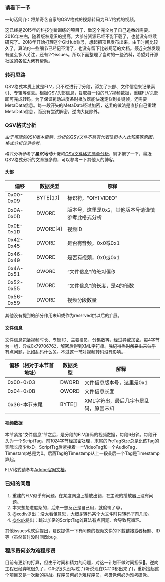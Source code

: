 ### 请看下一节

一句话简介：将某奇艺自家的QSV格式的视频转码为FLV格式的视频。

这已经是2015年的科技创新训练的项目了，做这个完全为了自己追番的需要。2016年左右，随着版权意识的提高，大部分资源已经不能下载了，也就没有继续研究了。2018年开始打理这个GitHub账号，想起把项目发布出来。由于时间比较久了，算法的一些细节已经记不清了，也没有留下比较规范的文档。最近突然发现有这么多人关注，还有2个issues。所以下面整理了当时的一些资料，希望对开源社区的各位大佬有帮助。



### 转码思路 ###

QSV格式本质上就是FLV，只不过进行了分段，添加了头部、文件信息来记录索引、专辑等信息。根据QSV头部信息，提取每一段的FLV视频数据，重建FLV头部即可完成转码。为了保证拖动进度条时播放器能快速定位到关键帧，还需要MetaData信息。每一段开头的MetaData经过加密，这里的做法是直接自己重建MetaData信息，而没有尝试解密，逆向大佬除外。



### QSV格式分析

_由于可能的QSV版本更新、分析的QSV文件不具有代表性和本人比较菜等原因，格式分析仅供参考。_

格式分析参考了**星沉地动**大佬的[QSV文件格式简单分析](https://blog.csdn.net/qq446252221/article/details/7362348)。刚才搜了一下，最近QSV格式分析的文章挺多的，可以参考一下其他人的博客。

#### 头部

| 偏移      | 数据类型 | 解释                                              |
| --------- | -------- | ------------------------------------------------- |
| 0x00-0x09 | BYTE[10] | 标识符，"QIYI VIDEO"                              |
| 0x0A-0x0D | DWORD    | 版本号，这里是0x2，其他版本号请谨慎参考此格式分析 |
| 0x0E-0x1D | DWORD[4] | 视频ID                                            |
| 0x42-0x45 | DWORD    | 是否有音频，0x0或0x1                              |
| 0x46-0x49 | DWORD    | 是否有视频，0x0或0x1                              |
| 0x4A-0x51 | QWORD    | “文件信息”的绝对偏移                              |
| 0x52-0x55 | DWORD    | “文件信息”的长度，是4的倍数                       |
| 0x56-0x59 | DWORD    | 视频分段数量                                      |

其他没有提到的部分作用未知或作为reserved供以后的扩展。

#### 文件信息

文件信息包括视频时长、专辑 ID、主要演员、分集数等，经过异或加密。每4字节为一组，异或0x79706762，解密后得到XML字符串。<del>我记得当时解密出来似乎有点问题，比如乱码什么的。不过这一节对视频转码没有影响。</del>

| 偏移（相对于本节首地址） | 数据类型 | 解释                                  |
| ------------------------ | -------- | ------------------------------------- |
| 0x00-0x03                | DWORD    | 文件信息版本号，这里是0x1             |
| 0x04-0x0B                | QWORD    | 文件信息长度                          |
| 0x36-本节末尾            | BYTE[]   | XML字符串，最后几字节是乱码，原因未知 |

#### 视频数据

本节紧接“文件信息”节之后，是分段的FLV编码的视频数据，每段6分钟。每段开头为一个ScriptTag，前1024字节经加密处理，末尾的PreTagSize总是比该Tag的实际长度少0xD。ScriptTag后紧接着一个VideoTag和一个AudioTag，Timestamp总是为0。后面Tag的Timestamp从上一段最后一个Tag是Timestamp算起。

FLV格式请参考[Adobe官网文档](https://www.adobe.com/content/dam/acom/en/devnet/flv/video_file_format_spec_v10_1.pdf)。



### 已知的问题

1. 重建的FLV似乎有问题，在某度网盘上播放出错，在主流的播放器上没有问题。
2. 本来想加进度条的，后来一想反正是自己用，就偷懒了😂。
3. [@xcdiv](https://github.com/xcdiv)提出：没太看懂意思，大概是转码某个大文件时只转码了前几段。
4. [@rkuk](https://github.com/rkuk)提出：跳过加密的ScriptTag的算法有点问题，会导致死循环。

其他issues也欢迎提出，建议提供一下有问题的视频文件的下载链接或者标题、ID等（虽然暂时没时间改bug。



### 程序员何必为难程序员

目前有更新的打算，但由于时间和精力的问题，对这一计划不做时间担保🤔。逆向工程已经弃坑很久了，C#也很久没写过了(听说现在C#7.0都出来了)，重新捡起这个项目又是一次新的挑战。程序员何必为难程序员，考研党何必为难考研党。

